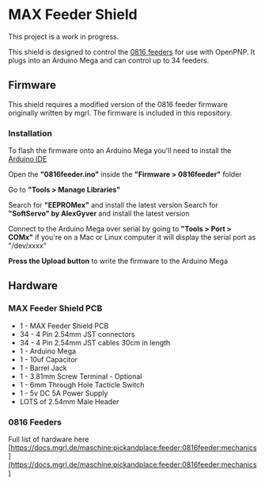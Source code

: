 # MAX Feeder Shield

This project is a work in progress.

This shield is designed to control the [0816 feeders](https://docs.mgrl.de/maschine:pickandplace:feeder:0816feeder:nativeshield) for use with OpenPNP. It plugs into an Arduino Mega and can control up to 34 feeders. 

## Firmware

This shield requires a modified version of the 0816 feeder firmware originally written by mgrl. The firmware is included in this repository.

### Installation

To flash the firmware onto an Arduino Mega you'll need to install the [Arduino IDE](https://www.arduino.cc/en/software)

Open the **"0816feeder.ino"** inside the **"Firmware > 0816feeder"** folder

Go to **"Tools > Manage Libraries"**

Search for **"EEPROMex"** and install the latest version
Search for **"SoftServo" by AlexGyver** and install the latest version

Connect to the Arduino Mega over serial by going to **"Tools > Port > COMx"** if you're on a Mac or Linux computer it will display the serial port as "/dev/xxxx"

**Press the Upload button** to write the firmware to the Arduino Mega

## Hardware

### MAX Feeder Shield PCB
- 1 - MAX Feeder Shield PCB
- 34 - 4 Pin 2.54mm JST connectors
- 34 - 4 Pin 2.54mm JST cables 30cm in length
- 1 - Arduino Mega
- 1 - 10uf Capacitor
- 1 - Barrel Jack
- 1 - 3.81mm Screw Terminal - Optional
- 1 - 6mm Through Hole Tacticle Switch
- 1 - 5v DC 5A Power Supply
- LOTS of 2.54mm Male Header

### 0816 Feeders

Full list of hardware here
[https://docs.mgrl.de/maschine:pickandplace:feeder:0816feeder:mechanics](https://docs.mgrl.de/maschine:pickandplace:feeder:0816feeder:mechanics)